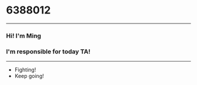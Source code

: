 # 6388012
---
<h3> Hi! I'm Ming </h3>
<h3> I'm responsible for today TA!</h3>

---
- Fighting!
- Keep going!
